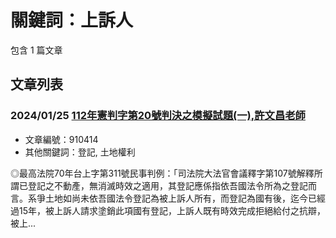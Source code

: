 # 關鍵詞：上訴人

包含 1 篇文章

## 文章列表

### 2024/01/25 [112年憲判字第20號判決之模擬試題(一),許文昌老師](../../articles/910414_112%E5%B9%B4%E6%86%B2%E5%88%A4%E5%AD%97%E7%AC%AC20%E8%99%9F%E5%88%A4%E6%B1%BA%E4%B9%8B%E6%A8%A1%E6%93%AC%E8%A9%A6%E9%A1%8C%28%E4%B8%80%29%2C%E8%A8%B1%E6%96%87%E6%98%8C%E8%80%81%E5%B8%AB.md)
- 文章編號：910414
- 其他關鍵詞：登記, 土地權利

◎最高法院70年台上字第311號民事判例：「司法院大法官會議釋字第107號解釋所謂已登記之不動產，無消滅時效之適用，其登記應係指依吾國法令所為之登記而言。系爭土地如尚未依吾國法令登記為被上訴人所有，而登記為國有後，迄今已經過15年，被上訴人請求塗銷此項國有登記，上訴人既有時效完成拒絕給付之抗辯，被上...
